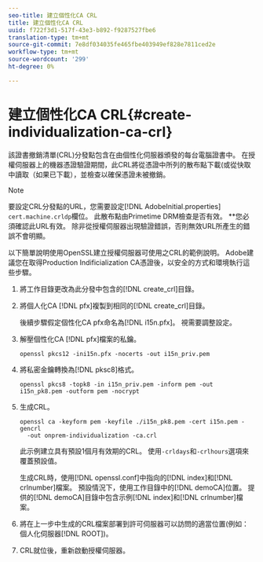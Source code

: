 ```yaml
---
seo-title: 建立個性化CA CRL
title: 建立個性化CA CRL
uuid: f722f3d1-517f-43e3-b892-f9287527fbe6
translation-type: tm+mt
source-git-commit: 7e8df034035fe465fbe403949ef828e7811ced2e
workflow-type: tm+mt
source-wordcount: '299'
ht-degree: 0%

---
```



# 建立個性化CA CRL{#create-individualization-ca-crl}

該證書撤銷清單(CRL)分發點包含在由個性化伺服器頒發的每台電腦證書中。 在授權伺服器上的機器憑證驗證期間，此CRL將從憑證中所列的散布點下載(或從快取中讀取（如果已下載），並檢查以確保憑證未被撤銷。

>[!NOTE]
>
>要設定CRL分發點的URL，您需要設定[!DNL AdobeInitial.properties] `cert.machine.crldp`欄位。 此散布點由Primetime DRM檢查是否有效。 **&#x200B;您必須確認此URL有效。 除非從授權伺服器出現驗證錯誤，否則無效URL所產生的錯誤不會明顯。

以下簡單說明使用OpenSSL建立授權伺服器可使用之CRL的範例說明。 Adobe建議您在取得Production Indificialization CA憑證後，以安全的方式和環境執行這些步驟。

1. 將工作目錄更改為此分發中包含的[!DNL create_crl]目錄。
1. 將個人化CA [!DNL pfx]複製到相同的[!DNL create_crl]目錄。

   後續步驟假定個性化CA pfx命名為[!DNL i15n.pfx]。 視需要調整設定。
1. 解壓個性化CA [!DNL pfx]檔案的私鑰。

   ```
   openssl pkcs12 -ini15n.pfx -nocerts -out i15n_priv.pem
   ```

1. 將私密金鑰轉換為[!DNL pksc8]格式。

   ```
   openssl pkcs8 -topk8 -in i15n_priv.pem -inform pem -out i15n_pk8.pem -outform pem -nocrypt
   ```

1. 生成CRL。

   ```
   openssl ca -keyform pem -keyfile ./i15n_pk8.pem -cert i15n.pem -gencrl  
     -out onprem-individualization -ca.crl
   ```

   此示例建立具有預設1個月有效期的CRL。 使用`-crldays`和`-crlhours`選項來覆蓋預設值。

   生成CRL時，使用[!DNL openssl.conf]中指向的[!DNL index]和[!DNL crlnumber]檔案。 預設情況下，使用工作目錄中的[!DNL demoCA]位置。 提供的[!DNL demoCA]目錄中包含示例[!DNL index]和[!DNL crlnumber]檔案。

1. 將在上一步中生成的CRL檔案部署到許可伺服器可以訪問的適當位置(例如：個人化伺服器[!DNL ROOT])。
1. CRL就位後，重新啟動授權伺服器。
